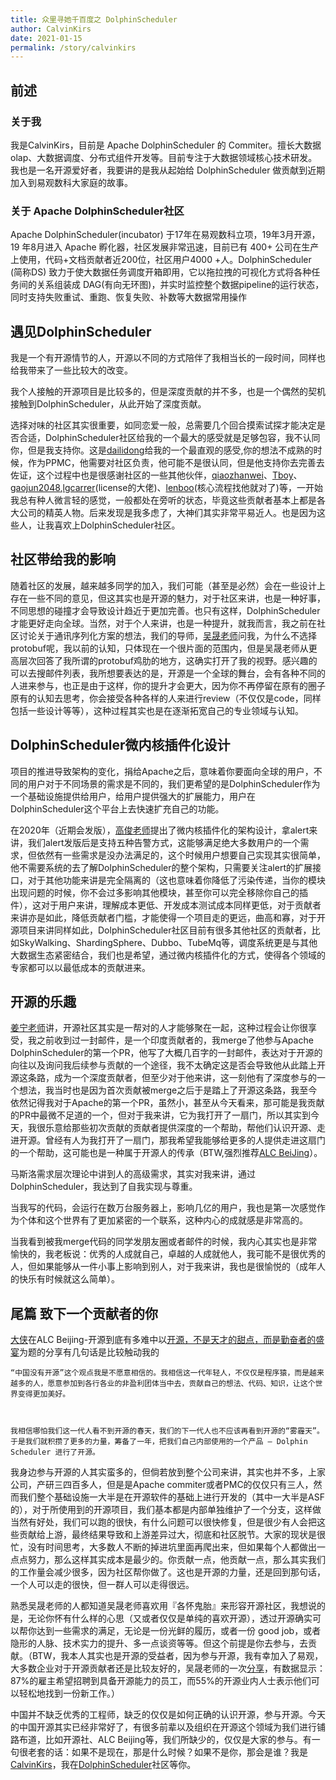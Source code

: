 ```yaml
---
title: 众里寻她千百度之 DolphinScheduler
author: CalvinKirs
date: 2021-01-15
permalink: /story/calvinkirs
---
```



## 前述
### 关于我
我是CalvinKirs，目前是 Apache DolphinScheduler 的 Commiter。擅长大数据 olap、大数据调度、分布式组件开发等。目前专注于大数据领域核心技术研发。
我也是一名开源爱好者，我要讲的是我从起始给 DolphinScheduler 做贡献到近期加入到易观数科大家庭的故事。

### 关于 Apache DolphinScheduler社区
Apache DolphinScheduler(incubator) 于17年在易观数科立项，19年3月开源， 19 年8月进入 Apache 孵化器，社区发展非常迅速，目前已有 400+ 公司在生产上使用，代码+文档贡献者近200位，社区用户4000 +人。DolphinScheduler (简称DS) 致力于使大数据任务调度开箱即用，它以拖拉拽的可视化方式将各种任务间的关系组装成 DAG(有向无环图)，并实时监控整个数据pipeline的运行状态，同时支持失败重试、重跑、恢复失败、补数等大数据常用操作


## 遇见DolphinScheduler

我是一个有开源情节的人，开源以不同的方式陪伴了我相当长的一段时间，同样也给我带来了一些比较大的改变。

我个人接触的开源项目是比较多的，但是深度贡献的并不多，也是一个偶然的契机接触到DolphinScheduler，从此开始了深度贡献。

选择对味的社区其实很重要，如同恋爱一般，总需要几个回合摸索试探才能决定是否合适，DolphinScheduler社区给我的一个最大的感受就是足够包容，我不认同你，但是我支持你。这是[dailidong](https://github.com/dailidong)给我的一个最直观的感受,你的想法不成熟的时候，作为PPMC，他需要对社区负责，他可能不是很认同，但是他支持你去完善去佐证，这个过程中也是很感谢社区的一些其他伙伴，[qiaozhanwei](https://github.com/qiaozhanwei)、[Tboy](https://github.com/Technoboy-)、[gaojun2048](https://github.com/gaojun2048),[lgcarrer](https://github.com/lgcareer)(license的大佬)、[lenboo](https://github.com/lenboo)(核心流程找他就对了)等，一开始我总有种人微言轻的感觉，一般都处在旁听的状态，毕竟这些贡献者基本上都是各大公司的精英人物。后来发现是我多虑了，大神们其实非常平易近人。也是因为这些人，让我喜欢上DolphinScheduler社区。

## 社区带给我的影响

随着社区的发展，越来越多同学的加入，我们可能（甚至是必然）会在一些设计上存在一些不同的意见，但这其实也是开源的魅力，对于社区来讲，也是一种好事，不同思想的碰撞才会导致设计趋近于更加完善。也只有这样，DolphinScheduler才能更好走向全球。当然，对于个人来讲，也是一种提升，就我而言，我之前在社区讨论关于通讯序列化方案的想法，我们的导师，[吴晟老师](https://github.com/wu-sheng)问我，为什么不选择protobuf呢，我以前的认知，只体现在一个很片面的范围内，但是吴晟老师从更高层次回答了我所谓的protobuf鸡肋的地方，这确实打开了我的视野。感兴趣的可以去搜邮件列表，我所想要表达的是，开源是一个全球的舞台，会有各种不同的人进来参与，也正是由于这样，你的提升才会更大，因为你不再停留在原有的圈子原有的认知去思考，你会接受各种各样的人来进行review（不仅仅是code，同样包括一些设计等等），这种过程其实也是在逐渐拓宽自己的专业领域与认知。

## DolphinScheduler微内核插件化设计

项目的推进导致架构的变化，捐给Apache之后，意味着你要面向全球的用户，不同的用户对于不同场景的需求是不同的，我们更希望的是DolphinScheduler作为一个基础设施提供给用户，给用户提供强大的扩展能力，用户在DolphinScheduler这个平台上去快速扩充自己的功能。

在2020年（近期会发版），[高俊老师](https://github.com/gaojun2048)提出了微内核插件化的架构设计，拿alert来讲，我们alert发版后是支持五种告警方式，这能够满足绝大多数用户的一个需求，但依然有一些需求是没办法满足的，这个时候用户想要自己实现其实很简单，他不需要系统的去了解DolphinScheduler的整个架构，只需要关注alert的扩展接口，对于其他功能来讲是完全隔离的（这也意味着你降低了污染传递，当你的模块出现问题的时候，你不会过多影响其他模块，甚至你可以完全移除你自己的插件），这对于用户来讲，理解成本更低、开发成本测试成本同样更低，对于贡献者来讲亦是如此，降低贡献者门槛，才能使得一个项目走的更远，曲高和寡，对于开源项目来讲同样如此，DolphinScheduler社区目前有很多其他社区的贡献者，比如SkyWalking、ShardingSphere、Dubbo、TubeMq等，调度系统更是与其他大数据生态紧密结合，我们也是希望，通过微内核插件化的方式，使得各个领域的专家都可以以最低成本的贡献进来。

## 开源的乐趣


[姜宁老师](https://github.com/WillemJiang)讲，开源社区其实是一帮对的人才能够聚在一起，这种过程会让你很享受，我之前收到过一封邮件，是一个印度贡献者的，我merge了他参与Apache DolphinScheduler的第一个PR，他写了大概几百字的一封邮件，表达对于开源的向往以及询问我后续参与贡献的一个途径，我不太确定这是否会导致他从此踏上开源这条路，成为一个深度贡献者，但至少对于他来讲，这一刻他有了深度参与的一个想法，我当时也是因为首次贡献被merge之后于是踏上了开源这条路，我至今依然记得我对于Apache的第一个PR，虽然小，甚至从今天看来，那可能是我贡献的PR中最微不足道的一个，但对于我来讲，它为我打开了一扇门，所以其实到今天，我很乐意给那些初次贡献的贡献者提供深度的一个帮助，帮他们认识开源、走进开源。曾经有人为我打开了一扇门，那我希望我能够给更多的人提供走进这扇门的一个帮助，这可能也是一种属于开源人的传承（BTW,强烈推荐[ALC BeiJing](https://github.com/alc-beijing)）。

马斯洛需求层次理论中讲到人的高级需求，其实对我来讲，通过DolphinScheduler，我达到了自我实现与尊重。

当我写的代码，会运行在数万台服务器上，影响几亿的用户，我也是第一次感觉作为个体和这个世界有了更加紧密的一个联系，这种内心的成就感是非常高的。

当我看到被我merge代码的同学发朋友圈或者邮件的时候，我内心其实也是非常愉快的，我老板说：优秀的人成就自己，卓越的人成就他人，我可能不是很优秀的人，但如果能够从一件小事上影响到别人，对于我来讲，我也是很愉悦的（成年人的快乐有时候就这么简单）。


## 尾篇 致下一个贡献者的你

[大侠](https://github.com/William-GuoWei)在ALC Beijing-开源到底有多难中以[开源，不是天才的甜点，而是勤奋者的盛宴](https://zhuanlan.zhihu.com/p/208577284)为题的分享有几句话是比较触动我的
```
“中国没有开源”这个观点我是不愿意相信的。我相信这一代年轻人，不仅仅是程序猿，而是越来越多的人，愿意参加到各行各业的非盈利团体当中去，贡献自己的想法、代码、知识，让这个世界变得更加美好。



我相信哪怕我们这一代人看不到开源的春天，我们的下一代人也不应该再看到开源的“雾霾天”。于是我们就积攒了更多的力量，筹备了一年，把我们自己内部使用的一个产品 — Dolphin Scheduler 进行了开源。
```
我身边参与开源的人其实蛮多的，但倘若放到整个公司来讲，其实也并不多，上家公司，产研三四百多人，但是是Apache commiter或者PMC的仅仅只有三人，然而我们整个基础设施一大半是在开源软件的基础上进行开发的（其中一大半是ASF的），对于所使用到的开源项目，我们基本都是内部单独维护了一个分支，这样做当然有好处，我们可以跑的很快，有什么问题可以很快修复，但是很少有人会把这些贡献给上游，最终结果导致和上游差异过大，彻底和社区脱节。大家的现状是很忙，没有时间思考，大多数人不断的掉进坑里面再爬出来，但如果每个人都做出一点点努力，那么这样其实成本是最少的。你贡献一点，他贡献一点，那么其实我们的工作量会减少很多，因为社区帮你做了。这也是开源的力量，还是回到那句话，一个人可以走的很快，但一群人可以走得很远。


熟悉吴晟老师的人都知道吴晟老师喜欢用『各怀鬼胎』来形容开源社区，我想说的是，无论你怀有什么样的心思（又或者仅仅是单纯的喜欢开源），透过开源确实可以帮你达到一些需求的满足，无论是一份光鲜的履历，或者一份 good job，或者隐形的人脉、技术实力的提升、多一点谈资等等。但这个前提是你去参与，去贡献。（BTW，我本人其实也是开源的受益者，因为参与开源，我有幸加入了易观，大多数企业对于开源贡献者还是比较友好的，吴晟老师的一次[分享](https://www.bilibili.com/video/BV17Q4y1N7iA)，有数据显示：87%的雇主希望招聘到具备开源能力的员工，而55%的开源业内人士表示他们可以轻松地找到一份新工作。）

中国并不缺乏优秀的工程师，缺乏的仅仅是如何正确的认识开源，参与开源。今天的中国开源其实已经非常好了，有很多前辈以及组织在开源这个领域为我们进行铺路布道，比如开源社、ALC Beijing等，我们所缺少的，仅仅是大家的参与。有一句很老套的话：如果不是现在，那是什么时候？如果不是你，那会是谁？我是[CalvinKirs](https://github.com/CalvinKirs)，我在[DolphinScheduler](https://github.com/apache/incubator-dolphinscheduler)社区等你。





